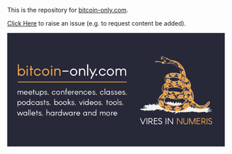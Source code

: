This is the repository for [bitcoin-only.com](https://bitcoin-only.com). 

[Click Here](https://github.com/bitcoin-only/bitcoin-only/issues/new/choose) to raise an issue (e.g. to request content be added).

![](/assets/images/share.png)
